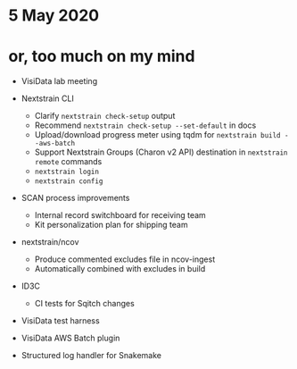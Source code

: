 # 5 May 2020
# or, too much on my mind

- VisiData lab meeting

- Nextstrain CLI
  - Clarify `nextstrain check-setup` output
  - Recommend `nextstrain check-setup --set-default` in docs
  - Upload/download progress meter using tqdm for `nextstrain build --aws-batch`
  - Support Nextstrain Groups (Charon v2 API) destination in `nextstrain remote` commands
  - `nextstrain login`
  - `nextstrain config`

- SCAN process improvements
  - Internal record switchboard for receiving team
  - Kit personalization plan for shipping team

- nextstrain/ncov
  - Produce commented excludes file in ncov-ingest
  - Automatically combined with excludes in build

- ID3C
  - CI tests for Sqitch changes

- VisiData test harness
- VisiData AWS Batch plugin

- Structured log handler for Snakemake

